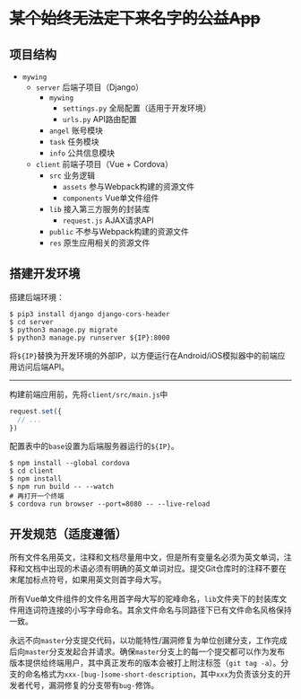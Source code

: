 # ~~某个始终无法定下来名字的公益App~~

## 项目结构

* `mywing`
  * `server` 后端子项目（Django）
    * `mywing`
      * `settings.py` 全局配置（适用于开发环境）
      * `urls.py` API路由配置
    * `angel` 账号模块
    * `task` 任务模块
    * `info` 公共信息模块
  * `client` 前端子项目（Vue + Cordova）
    * `src` 业务逻辑
      * `assets` 参与Webpack构建的资源文件
      * `components` Vue单文件组件
    * `lib` 接入第三方服务的封装库
      * `request.js` AJAX请求API
    * `public` 不参与Webpack构建的资源文件
    * `res` 原生应用相关的资源文件

## 搭建开发环境

搭建后端环境：

```
$ pip3 install django django-cors-header
$ cd server
$ python3 manage.py migrate
$ python3 manage.py runserver ${IP}:8000
```

将`${IP}`替换为开发环境的外部IP，以方便运行在Android/iOS模拟器中的前端应用访问后端API。

----

构建前端应用前，先将`client/src/main.js`中

```js
request.set({
  // ...
})
```

配置表中的`base`设置为后端服务器运行的`${IP}`。

```
$ npm install --global cordova
$ cd client
$ npm install
$ npm run build -- --watch
# 再打开一个终端
$ cordova run browser --port=8080 -- --live-reload
```

## 开发规范（适度遵循）

所有文件名用英文，注释和文档尽量用中文，但是所有变量名必须为英文单词，注释和文档中出现的术语必须有明确的英文单词对应。提交Git仓库时的注释不要在末尾加标点符号，如果用英文则首字母大写。

所有Vue单文件组件的文件名用首字母大写的驼峰命名，`lib`文件夹下的封装库文件用连词符连接的小写字母命名。其余文件命名与同路径下已有文件命名风格保持一致。

永远不向`master`分支提交代码，以功能特性/漏洞修复为单位创建分支，工作完成后向`master`分支发起合并请求。确保`master`分支上的每一个提交都可以作为发布版本提供给终端用户，其中真正发布的版本会被打上附注标签（`git tag -a`）。分支的命名格式为`xxx-[bug-]some-short-description`，其中`xxx`为负责该分支的开发者代号，漏洞修复的分支带有`bug-`修饰。
